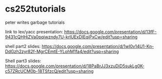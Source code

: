 # cs252tutorials
peter writes garbage tutorials

link to lex/yacc presentation:
https://docs.google.com/presentation/d/13fF-9431cQHHiZVa0pqiwzndy7U-krlUExDIEqiPxCw/edit?usp=sharing

shell part2 slides:
https://docs.google.com/presentation/d/1wI0v14U1-Kn-DdGzh2zyr82f-MgrCEmtE-YLohM1fa4/edit?usp=sharing

Shell part3 slides:
https://docs.google.com/presentation/d/18PaBrJJ3xzuDiD5sukLg0K-c57ZRcUCM0b-18TSfzcQ/edit?usp=sharing
